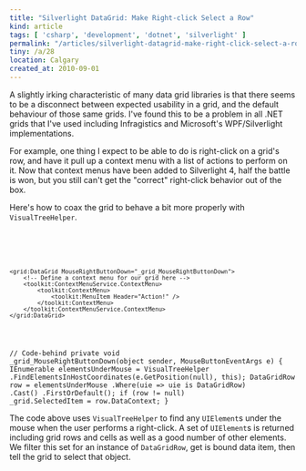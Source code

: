 ```yaml
---
title: "Silverlight DataGrid: Make Right-click Select a Row"
kind: article
tags: [ 'csharp', 'development', 'dotnet', 'silverlight' ]
permalink: "/articles/silverlight-datagrid-make-right-click-select-a-row.html"
tiny: /a/28
location: Calgary
created_at: 2010-09-01
---
```


A slightly irking characteristic of many data grid libraries is that there seems to be a disconnect between expected usability in a grid, and the default behaviour of those same grids. I've found this to be a problem in all .NET grids that I've used including Infragistics and Microsoft's WPF/Silverlight implementations.

For example, one thing I expect to be able to do is right-click on a grid's row, and have it pull up a context menu with a list of actions to perform on it. Now that context menus have been added to Silverlight 4, half the battle is won, but you still can't get the "correct" right-click behavior out of the box.

Here's how to coax the grid to behave a bit more properly with `VisualTreeHelper`.

<code lang="xml">
<!-- XAML -->
<UserControl x:Class="MyControl" 
    xmlns:grid="clr-namespace:System.Windows.Controls;assembly=System.Windows.Controls.Data"
    xmlns:toolkit="http://schemas.microsoft.com/winfx/2006/xaml/presentation/toolkit">
    
    <grid:DataGrid MouseRightButtonDown="_grid_MouseRightButtonDown">
        <!-- Define a context menu for our grid here -->
        <toolkit:ContextMenuService.ContextMenu>
            <toolkit:ContextMenu>
                <toolkit:MenuItem Header="Action!" />
            </toolkit:ContextMenu>
        </toolkit:ContextMenuService.ContextMenu>
    </grid:DataGrid>
</UserControl>
</code>

<code lang="csharp">// Code-behind
private void _grid_MouseRightButtonDown(object sender, MouseButtonEventArgs e)
{
    IEnumerable<UIElement> elementsUnderMouse = 
        VisualTreeHelper
            .FindElementsInHostCoordinates(e.GetPosition(null), this);
    DataGridRow row = 
        elementsUnderMouse
            .Where(uie => uie is DataGridRow)
            .Cast<DataGridRow>()
            .FirstOrDefault();
    if (row != null)
        _grid.SelectedItem = row.DataContext;
}</code>

The code above uses `VisualTreeHelper` to find any `UIElement`s under the mouse when the user performs a right-click. A set of `UIElement`s is returned including grid rows and cells as well as a good number of other elements. We filter this set for an instance of `DataGridRow`, get is bound data item, then tell the grid to select that object.

